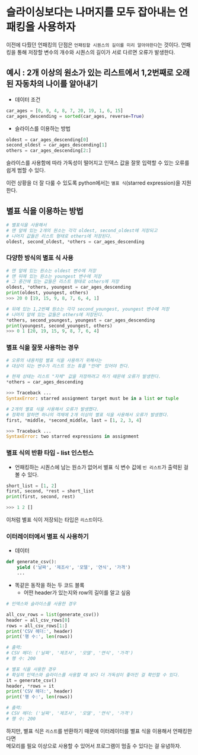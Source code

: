 # 슬라이싱보다는 나머지를 모두 잡아내는 언패킹을 사용하자

이전에 다뤘던 언패킹의 단점은 `언패킹할 시퀀스의 길이를 미리 알아야한다`는 것이다. 
언패킹을 통해 저장할 변수의 개수와 시퀀스의 길이가 서로 다르면 오류가 발생한다. 

## 예시 : 2개 이상의 원소가 있는 리스트에서 1,2번째로 오래된 자동차의 나이를 알아내기 

- 데이터 조건
``` python
car_ages = [0, 9, 4, 8, 7, 20, 19, 1, 6, 15]
car_ages_descending = sorted(car_ages, reverse=True)
```

- 슬라이스를 이용하는 방법
``` python 
oldest = car_ages_descending[0]
second_oldest = car_ages_descending[1]
others = car_ages_descending[2:]
```

슬라이스를 사용함에 따라 가독성이 떨어지고 인덱스 값을 잘못 입력할 수 있는 오류를 쉽게 범할 수 있다. 

이런 상황을 더 잘 다룰 수 있도록 python에서는 `별표 식`(starred expression)을 지원한다. 

## 별표 식을 이용하는 방법
``` python
# 별표식을 사용해서
# 맨 앞에 있는 2개의 원소는 각각 oldest, second_oldest에 저장되고
# 나머지 값들은 리스트 형태로 others에 저장된다. 
oldest, second_oldest, *others = car_ages_descending 
```

### 다양한 방식의 별표 식 사용
``` python
# 맨 앞에 있는 원소는 oldest 변수에 저장
# 맨 뒤에 있는 원소는 youngest 변수에 저장
# 그 중간에 있는 값들은 리스트 형태로 others에 저장 
oldest, *others, youngest = car_ages_descending
print(oldest, youngest, others)
>>> 20 0 [19, 15, 9, 8, 7, 6, 4, 1]

# 뒤에 있는 1,2번째 원소는 각각 second_youngest, youngest 변수에 저장
# 나머지 앞에 있는 값들은 others에 저장된다.
*others, second_youngest, youngest = car_ages_descending
print(youngest, second_youngest, others)
>>> 0 1 [20, 19, 15, 9, 8, 7, 6, 4]
```

### 별표 식을 잘못 사용하는 경우 

``` python
# 오류의 내용처럼 별표 식을 사용하기 위해서는
# 대상이 되는 변수가 리스트 또는 튜플 "안에" 있어야 한다.

# 현재 상태는 리스트 "자체" 값을 저장하려고 하기 때문에 오류가 발생한다. 
*others = car_ages_descending

>>> Traceback ...
SyntaxError: starred assignment target must be in a list or tuple

# 2개의 별표 식을 사용해서 오류가 발생했다.
# 정확히 말하면 하나의 객체에 2개 이상의 별표 식을 사용해서 오류가 발생했다. 
first, *middle, *second_middle, last = [1, 2, 3, 4]

>>> Traceback ...
SyntaxError: two starred expressions in assignment
```

### 별표 식의 반환 타입 - list 인스턴스 

- 언패킹하는 시퀀스에 남는 원소가 없어서 별표 식 변수 값에 `빈 리스트`가 출력된 걸 볼 수 있다.
``` python
short_list = [1, 2]
first, second, *rest = short_list
print(first, second, rest)

>>> 1 2 []
```

이처럼 별표 식이 저장되는 타입은 `리스트`이다. 

### 이터레이터에서 별표 식 사용하기 

- 데이터
``` python
def generate_csv():
    yield ('날짜', '제조사', '모델', '연식', '가격')
    ...
```

- 똑같은 동작을 하는 두 코드 블록
  - 어떤 header가 있는지와 row의 길이를 알고 싶음
``` python
# 인덱스와 슬라이스를 사용한 경우

all_csv_rows = list(generate_csv())
header = all_csv_rows[0]
rows = all_csv_rows[1:]
print('CSV 헤더:', header)
print('행 수:', len(rows))

# 출력:
# CSV 헤더: ('날짜', '제조사', '모델', '연식', '가격')
# 행 수: 200

# 별표 식을 사용한 경우
# 확실히 인덱스와 슬라이스를 사용할 때 보다 더 가독성이 좋아진 걸 확인할 수 있다. 
it = generate_csv()
header, *rows = it
print('CSV 헤더:', header)
print('행 수:', len(rows))

# 출력:
# CSV 헤더: ('날짜', '제조사', '모델', '연식', '가격')
# 행 수: 200

```

하지만, 별표 식은 `리스트`를 반환하기 때문에 이터레이터를 별표 식을 이용해서 언패킹한다면  
메모리를 필요 이상으로 사용할 수 있어서 프로그램이 멈출 수 있다는 걸 유념하자.














